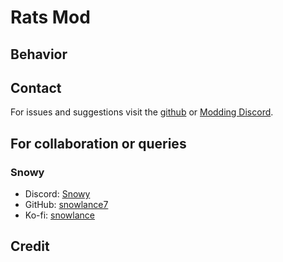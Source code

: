 # Rats Mod

## Behavior



## Contact

For issues and suggestions visit the [github](https://github.com/snowlance7/SCP4666) or [Modding Discord]().

## For collaboration or queries

### Snowy
- Discord: [Snowy](https://discord.com/users/327989194087727107)
- GitHub: [snowlance7](https://github.com/snowlance7)
- Ko-fi: [snowlance](https://ko-fi.com/snowlance)

## Credit

